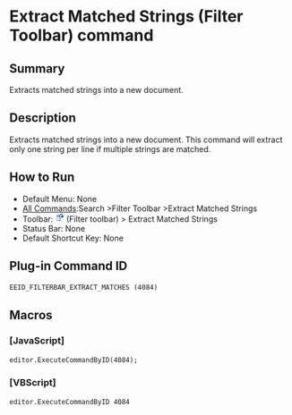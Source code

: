 # Extract Matched Strings (Filter Toolbar) command

## Summary

Extracts matched strings into a new document.

## Description

Extracts matched strings into a new document. This command will extract only one string per line if multiple strings are matched.

## How to Run

- Default Menu: None
- [All Commands](../tools/all_commands):Search
\>Filter Toolbar \>Extract Matched Strings
- Toolbar: ![](../../images/extract_all.png) (Filter toolbar) > Extract Matched Strings
- Status Bar: None
- Default Shortcut Key: None

## Plug-in Command ID

```
EEID_FILTERBAR_EXTRACT_MATCHES (4084)
```

## Macros

### \[JavaScript\]

```
editor.ExecuteCommandByID(4084);
```

### \[VBScript\]

```
editor.ExecuteCommandByID 4084
```
